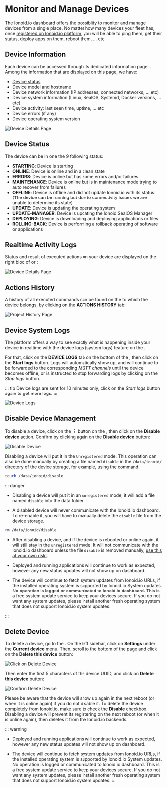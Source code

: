 # Monitor and Manage Devices

The Ionoid.io dashboard offers the possiblity to monitor and manage devices
from a single place. No matter how many devices your fleet has, once [registered on
Ionoid.io platform](/docs/register-devices.md), you will be able to ping
them, get their status, deploy apps on them, reboot them, ... etc


## Device Information

Each device can be accessed through its dedicated information page:
<the-device-details-page/>. Among the information that are displayed on this page, we have:

- [Device status](#device-status)
- Device model and hostname
- Device network information (IP addresses, connected networks, ... etc)
- Device system information (Linux, SealOS, Systemd, Docker versions, ... etc)
- Device activity: last seen time, uptime, ... etc
- Device errors (if any)
- Device operating system version

![Device Details Page](/steps/monitoring-devices/device-details-page.gif)

## Device Status

The device can be in one the 9 following status:

- **STARTING**: Device is starting
- **ONLINE**: Device is online and in a clean state
- **ERRORS**: Device is online but has some errors and/or failures
- **MAINTENANCE**: Device is online but is in maintenance mode trying to auto
  recover from failures
- **OFFLINE**: Device is offline and did not update Ionoid.io with its status.
  (The device can be running but due to connectivity issues we are unable to
  determine its state)
- **UPDATE**: Device is updating the operating system
- **UPDATE-MANAGER**: Device is updating the Ionoid SealOS Manager
- **DEPLOYING**: Device is downloading and deploying applications or files
- **ROLLING-BACK**: Device is performing a rollback operating of software or
  applications

## Realtime Activity Logs

Status and result of executed actions on your device are displayed on the right
bloc of <the-device-details-page/> or <the-project-details-page/>:

![Device Details Page](/steps/monitoring-devices/device-realtime-messages.png)


## Actions History

A history of all executed commands can be found on the <the-project-details-page/>
to which the device belongs, by clicking on the **ACTIONS HISTORY** tab:

![Project History Page](/steps/monitoring-devices/project-actions-history.png)


## Device System Logs

The platform offers a way to see exactly what is happening inside your device in
realtime with the device logs (system logs) feature on the <the-device-details-page/>.

For that, click on the **DEVICE LOGS** tab on the bottom of the
<the-device-details-page/>, then click on the **Start logs** button. Logs will
automatically show up, and will continue to be forwarded to the corresponding
*MQTT channels* until the device becomes offline, or is instructed to stop
forwarding logs by clicking on the *Stop logs* button.

::: tip
Device logs are sent for 10 minutes only, click on the *Start logs* button again
to get more logs.
:::

![Device Logs](/steps/monitoring-devices/device-logs.png)

## Disable Device Management

To disable a device, click on the **&#xFE19;** button on the
<the-device-details-page/>, then click on the **Disable device** action.
Confirm by clicking again on the **Disable device** button:

![Disable Device](/steps/monitoring-devices/disable-device.png)

Disabling a device will put it in the `Unregistered` mode. This operation can
also be done manually by creating a file named `disable` in the `/data/ionoid/`
directory of the device storage, for example, using the command:

```bash
touch /data/ionoid/disable
```

::: danger
- Disabling a device will put it in an `unregistered` mode, it will add a file named
`disable` into the data folder.

- A disabled device will never communicate with the Ionoid.io dashboard. To
re-enable it, you will have to manually delete the `disable` file from the
device storage.

```bash
rm /data/ionoid/disable
```

- After disabling a device, and if the device is rebooted or online again, it
will still stay in the `unregistered` mode. It will not communicate with the
Ionoid.io dashboard unless the file `disable` is removed manually, <ins>use this at
your own risk!</ins>.

- Deployed and running applications will continue to work as expected, however
any new status updates will not show up on dashboard.

- The device will continue to fetch system updates from Ionoid.io URLs, if
the installed operating system is supported by Ionoid.io System updates. No
operation is logged or communicated to Ionoid.io dashboard. This is a free
system update service to keep your devices secure. If you do not want
any system updates, please install another fresh operating system that
does not support Ionoid.io system updates.

:::

## Delete Device

To delete a device, go to the <the-device-settings-page/>. On the left sidebar,
click on **Settings** under the **Current device** menu. Then, scroll to the
bottom of the page and click on the **Delete this device** button:

![Click on Delete Device](/steps/monitoring-devices/delete-device-part-1.png)

Then enter the first 5 characters of the device UUID, and click on **Delete
this device** button:

![Confirm Delete Device](/steps/monitoring-devices/delete-device-part-2.png)

Please be aware that the device will show up again in the next reboot (or when
it is online again) if you do not disable it. To delete the device completely from
Ionoid.io, make sure to check the **Disable** checkbox. Disabling a device will
prevent its registering on the next reboot (or when it is online again), then deletes
it from the Ionoid.io backends.


::: warning
- Deployed and running applications will continue to work as expected, however
any new status updates will not show up on dashboard.

- The device will continue to fetch system updates from Ionoid.io URLs, if
the installed operating system is supported by Ionoid.io System updates. No
operation is logged or communicated to Ionoid.io dashboard. This is a free
system update service to keep your devices secure. If you do not want
any system updates, please install another fresh operating system that
does not support Ionoid.io system updates.
:::

<Content :page-key="getPageKey($site.pages, '/docs/_have-questions.html')" />
